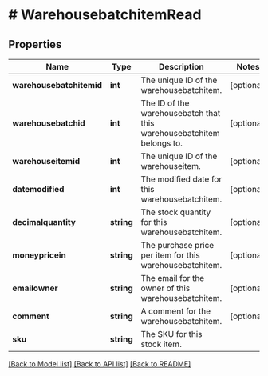 # # WarehousebatchitemRead

## Properties

Name | Type | Description | Notes
------------ | ------------- | ------------- | -------------
**warehousebatchitemid** | **int** | The unique ID of the warehousebatchitem. | [optional]
**warehousebatchid** | **int** | The ID of the warehousebatch that this warehousebatchitem belongs to. | [optional]
**warehouseitemid** | **int** | The unique ID of the warehouseitem. | [optional]
**datemodified** | **int** | The modified date for this warehousebatchitem. | [optional]
**decimalquantity** | **string** | The stock quantity for this warehousebatchitem. | [optional]
**moneypricein** | **string** | The purchase price per item for this warehousebatchitem. | [optional]
**emailowner** | **string** | The email for the owner of this warehousebatchitem. | [optional]
**comment** | **string** | A comment for the warehousebatchitem. | [optional]
**sku** | **string** | The SKU for this stock item. |

[[Back to Model list]](../../README.md#models) [[Back to API list]](../../README.md#endpoints) [[Back to README]](../../README.md)
